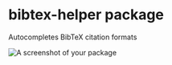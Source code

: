 # bibtex-helper package

Autocompletes BibTeX citation formats

![A screenshot of your package](https://github.com/VukanJ/bibtex-helper/blob/master/bibtexHelperPreview.gif)
